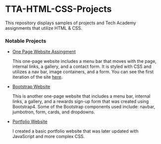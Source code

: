 # TTA-HTML-CSS-Projects
This repository displays samples of projects and Tech Academy assignments that utilize HTML &amp; CSS.

<h3>Notable Projects</h3>
  <ul>
    <li><a href="https://github.com/zeeebs/TTA-HTML-CSS-Projects/tree/main/HTML_Website_Project"_blank">One Page Website Assingment</a></li>
    <p>This one-page website includes a menu bar that moves with the page, internal links, a gallery, and a contact form. It is styled with CSS and utilizes a 
nav bar, image containers, and a form. You can see the first iteration of the site <a href="https://github.com/zeeebs/TTA-HTML-CSS-Projects/tree/main/One-Page%20Website">here</a>.
</p>
    <li><a href="https://github.com/zeeebs/TTA-HTML-CSS-Projects/tree/main/bootstrap4_project"_blank">Bootstrap Website</a></li>
    <p>This is another one-page website that includes a menu bar, internal links, a gallery, and a rewards sign-up form that was created using Bootstrap4. Some of the 
Bootstrap components used include: navbar, jumbotron, form, cards, and dropdowns.
</p>
    <li><a href="https://github.com/zeeebs/TTA-HTML-CSS-Projects/tree/main/Final%20Assignment"_blank">Portfolio Website</a></li>
    <p>I created a basic portfolio website that was later updated with JavaScript and more complex CSS.
</p>
  </ul>
